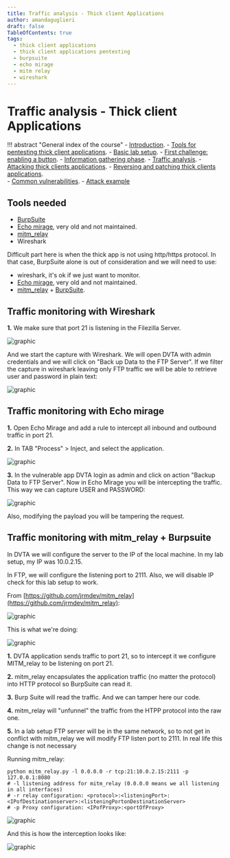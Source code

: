 ```yaml
---
title: Traffic analysis - Thick client Applications 
author: amandaguglieri
draft: false
TableOfContents: true
tags:
  - thick client applications
  - thick client applications pentesting
  - burpsuite
  - echo mirage
  - mitm relay
  - wireshark
---
```


# Traffic analysis - Thick client Applications 

!!! abstract "General index of the course"
    - [Introduction](../thick-applications/index.md).
    - [Tools for pentesting thick client applications](tools-for-thick-apps.md).
    - [Basic lab setup](tca-basic-lab-setup.md).
    - [First challenge: enabling a button](tca-first-challenge.md).
    - [Information gathering phase](tca-information-gathering-phase.md).
    - [Traffic analysis](tca-traffic-analysis.md).
    - [Attacking thick clients applications](tca-attacking-thick-clients-applications.md).
    - [Reversing and patching thick clients applications](tca-reversing-and-patching.md).    
    - [Common vulnerabilities](tca-common-vulnerabilities.md).
    - [Attack example](tca-attack-example.md)


## Tools needed

- [BurpSuite](../burpsuite.md)
- [Echo mirage](../echo-mirage.md), very old and not maintained.
- [mitm_relay](../mitm-relay.md) 
- Wireshark

Difficult part here is when the thick app is not using http/https protocol. In that case, BurpSuite alone is out of consideration and we will need to use:

- wireshark, it's ok if we just want to monitor. 
- [Echo mirage](../echo-mirage.md), very old and not maintained.
- [mitm_relay](../mitm-relay.md) + [BurpSuite](../burpsuite.md).

## Traffic monitoring with Wireshark

**1.** We make sure  that port 21 is listening in the Filezilla Server.

![graphic](../img/tca-31.png)

And we start the capture with Wireshark. We will open DVTA with admin credentials and we will click on "Back up Data to the FTP Server". If we filter the capture in wireshark leaving only FTP traffic we will be able to retrieve user and password in plain text:

![graphic](../img/tca-32.png)


## Traffic monitoring with Echo mirage

**1.** Open Echo Mirage and add a rule to intercept all inbound and outbound traffic in port 21.

**2.**  In TAB "Process" > Inject, and select the application.

![graphic](../img/tca-35.png)

**3.** In the vulnerable app DVTA login as admin and click on action "Backup Data to FTP Server". Now in Echo Mirage you will be intercepting the traffic. This way we can capture USER and PASSWORD:

![graphic](../img/tca-34.png)

Also, modifying the payload you will be tampering the request.

## Traffic monitoring with mitm_relay + Burpsuite

In DVTA we will configure the server to the IP of the local machine. In my lab setup, my IP was 10.0.2.15.

In FTP, we will configure the listening port to 2111. Also, we will disable IP check for this lab setup to work.

From [https://github.com/jrmdev/mitm_relay](https://github.com/jrmdev/mitm_relay):

![graphic](../img/tca-39.png)


This is what we're doing:

![graphic](../img/tca-38.png)

**1.** DVTA application sends traffic to port 21, so to intercept it we configure MITM_relay to be listening on port 21.

**2.** mitm_relay encapsulates the application traffic (no matter the protocol) into HTTP protocol so BurpSuite can read it.

**3.** Burp Suite will read the traffic. And we can tamper here our code.

**4.** mitm_relay will "unfunnel" the traffic from the HTPP protocol into the raw one.

**5.** In a lab setup FTP server will be in the same network, so to not get in conflict with mitm_relay we will modify FTP listen port to 2111. In real life this change is not necessary


Running mitm_relay:

```
python mitm_relay.py -l 0.0.0.0 -r tcp:21:10.0.2.15:2111 -p 127.0.0.1:8080
# -l listening address for mitm_relay (0.0.0.0 means we all listening in all interfaces)
# -r relay configuration: <protocol>:<listeningPort>:<IPofDestinationserver>:<listeningPortonDestinationServer>
# -p Proxy configuration: <IPofProxy>:<portOfProxy> 
```


![graphic](../img/tca-36.png)

And this is how the interception looks like:

![graphic](../img/tca-37.png)

